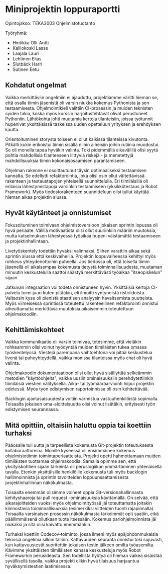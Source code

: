 # Miniprojektin loppuraportti
Opintojakso: TEKA3003 Ohjelmistotuotanto

Työryhmä:
 - Hintikka Olli-Antti
 - Kalliokoski Lasse
 - Laajala Lauri
 - Lehtinen Elias
 - Slutbäck Harri
 - Sutinen Eetu

## Kohdatut ongelmat

Vaikka merkittäviin ongelmiin ei ajauduttu, projektiamme väritti hieman se,
että osalla tiimin jäsenistä oli varsin niukka kokemus Pythonista ja sen
testaamisesta. Ohjelmointikieli valittiin CI-prosessin ja muiden teknisten
syiden takia, koska myös kurssin harjoitustehtävät olivat perustuneet Pythoniin.
Lähtökohta johti muutamia kertoja tilanteisiin, joissa työtunnit hupenivat
yksittäisissä taskeissa uuden opetteluun yrityksen ja erehdyksen kautta.
  
Orientoituminen storysta toiseen ei ollut kaikissa tilanteissa kivutonta.
Pitkälti kukin erikoistui tiimin sisällä niihin aiheisiin joihin rutiinia
muodostui. Se oli monella tapaa hyväkin valinta. Toki pidemmällä aikavälillä
olisi syytä pohtia mahdollisia tilanteeseen liittyviä riskejä - ja menetettyjä
mahdollisuuksia tiimin kokonaisosaamisen parantamiseen.

Ohjelman rakenne ei osoittautunut täysin optimaaliseksi testaamisen kannalta. Se
edellytti refaktorointia, joka olisi osin ollut vältettävissä rakenteen ja
testaustapojen yhteisellä suunnittelulla. Eri tiimiläisillä oli erilaisia
lähestymistapoja varsinkin testaamiseen (yksikkötestaus ja Robot Framework).
Myös tiedostorakenteen suunnitteluun
olisi tullut käyttää hieman aikaa projektin alussa.

## Hyvät käytänteet ja onnistumiset

Fokusoituminen toimivaan ohjelmistoversioon jokaisen sprintin lopussa oli hyvä
periaate. Välillä motivaatiota olisi ollut suuriinkiin määriin muutoksia, mutta
katselmuksen lähestyessä työaikaa hupeni väistämättä testaamiseen ja
projektinhallintaan. 

Livetyöskentely todettiin hyväksi valinnaksi. Siihen varattiin aikaa sekä
sprintin alussa että keskivaiheilla. Projektin loppuvaiheessa kehittyi myös
rohkeus yhteydenottoihin puheella. Jos tiedossa oli, että toisella tiimin
jäsenellä oli aikaisempaa kokemusta tietystä toiminnallisuudesta, muutaman
minuutin keskustelulla saattoi säästyä merkittävästi työaikaa "itseopiskelun"
sijaan. 

Jatkuvan integraation voi todeta onnistuneen hyvin. Yksittäisiä kertoja
CI-palvelu toimi juuri kuten pitääkin, eli ilmoitti syntyneistä ristiriidoista.
Valtaosin kyse oli pienistä staattisen analyysin havaitsemista puutteista. Myös
viimeisessä sprintissä toteutettu rakenteellinen refaktorointi onnistui
aiheuttamatta merkittäviä muutoksia aikaisemmin toteutettuun ohjelmakoodiin.

## Kehittämiskohteet

Vaikka kommunikaatio oli varsin toimivaa, totesimme, että vieläkin rohkeammin
olisi voinut hyödyntää muiden tiimiläisten tukea omassa työskentelyssä. Viestejä
parempana vaihtoehtona voi pitää keskustelua livenä tai puheyhteydellä, vaikka
monissa tilanteissa myös chat oli hyvä valinta.

Ohjelmakoodin dokumentaatioon olisi ollut hyvä sisällyttää selkeämmin metodien
"käyttöohjeita", vaikka uusiin ominaisuuksiin perehdytettiinkin tiimiläisiä
viestien välityksellä. Aika- tai työmääräarviointi hiipui projektin edetessä.
Myös työn edistymisen raportoinnissa oli osin kehitettävää.

Backlogin ajantasaisuudesta voitiin varmistua vastuuhenkilöistä sopimalla.
Toisaalta jokaisen oma-aloitteisuutta olisi voinut lisätäkin, erityisesti työn
edistymisen seurannassa.

## Mitä opittiin, oltaisiin haluttu oppia tai koettiin turhaksi

Pääosalle tuli uutta ja tarpeellista kokemusta Git-projektin toteutuksesta
kollaboraattoreina. Monille kyseessä oli ensimmäinen kokemus ohjelmistotiimin
toimintaperiaatteista. Projekti opetti hahmottamaan muiden tiimiläisten
tuottamaa ohjelmakoodia. Samalla opimme sen, että yksityiskohtien sijaan
tärkeintä oli peruslogiikan ymmärtäminen yhtenäisellä tavalla. Etenkin
yksittäisille henkilöille kokemusta tuli myös backlogin hallinnoinnista ja
sprintin tavoitteiden loppuunsaattamisesta projektinhallinnan näkökulmasta. 

Toisaalta enemmän olisimme voineet oppia Git-versionahallinnasta kehityshaaroja
tai pull request -ominaisuuksia käyttämällä. On selvää, että aikarajoitteiden
vuoksi myös ohjelmointityössä jäi toteuttamatta joitakin kiinnostavia
toiminnallisuuksia (esimerkiksi viitteiden tuonti rajapinnalla). Toisaalta
varsinaisen prosessin näkökulmasta tärkeimmät opit saatiin, eikä päällimmäisenä
ollutkaan tuote itsessään. Kokemus pariohjelmoinnista jäi niukaksi ja sitä olisi kaivattu enemmänkin.

Turhaksi koettiin Codecov-toiminto, jossa ilmeni myös epäjohdonmukaisia teknisiä
ongelmia silloin tällöin. Kattavuuden seuranta onnistui 
toki sujuvasti, kun kattavuustestit suoritettiin jokaisen testin jälkeen omilta
työasemilta. Kävimme yksittäisten tiimiläisten kanssa keskusteluja myös Robot
Frameworkin perusideasta. Sen todellista hyötyä oli hieman vaikea sisäistää
syvällisellä tasolla, vaikka projekti olikin hyvä tilaisuus harjaantua
hyväksymistestien laatimisessa.
